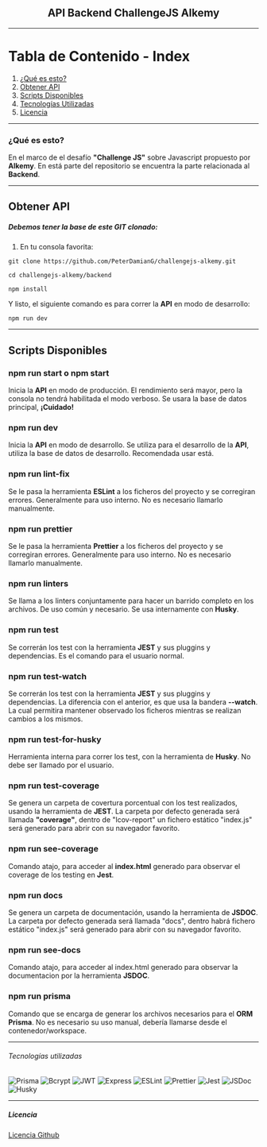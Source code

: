 <h2 align="center">
  API Backend ChallengeJS Alkemy
</h2>

---

# Tabla de Contenido - Index

1. [¿Qué es esto?](#what)
2. [Obtener API](#create)
3. [Scripts Disponibles](#scripts)
4. [Tecnologías Utilizadas](#tech)
5. [Licencia](#license)

---

### ¿Qué es esto? <a name="what"></a>

En el marco de el desafío <b>"Challenge JS"</b> sobre Javascript propuesto por <b>Alkemy</b>.
En está parte del repositorio se encuentra la parte relacionada al <b>Backend</b>.

---

## Obtener API <a name="create"></a>

##### Debemos tener la base de este GIT clonado:

1. En tu consola favorita:

`git clone https://github.com/PeterDamianG/challengejs-alkemy.git`

`cd challengejs-alkemy/backend`

`npm install`

Y listo, el siguiente comando es para correr la <b>API</b> en modo de desarrollo:

`npm run dev`

---

## Scripts Disponibles <a name="scripts"></a>

### npm run start o npm start

Inicia la <b>API</b> en modo de producción. El rendimiento será mayor, pero la consola no tendrá habilitada el modo verboso. Se usara la base de datos principal, <b>¡Cuidado!</b>

### npm run dev

Inicia la <b>API</b> en modo de desarrollo. Se utiliza para el desarrollo de la <b>API</b>, utiliza la base de datos de desarrollo. Recomendada usar está.

### npm run lint-fix

Se le pasa la herramienta <b>ESLint</b> a los ficheros del proyecto y se corregiran errores. Generalmente para uso interno. No es necesario llamarlo manualmente.

### npm run prettier

Se le pasa la herramienta <b>Prettier</b> a los ficheros del proyecto y se corregiran errores. Generalmente para uso interno. No es necesario llamarlo manualmente.

### npm run linters

Se llama a los linters conjuntamente para hacer un barrido completo en los archivos. De uso común y necesario. Se usa internamente con <b>Husky</b>.

### npm run test

Se correrán los test con la herramienta <b>JEST</b> y sus pluggins y dependencias. Es el comando para el usuario normal.

### npm run test-watch

Se correrán los test con la herramienta <b>JEST</b> y sus pluggins y dependencias. La diferencia con el anterior, es que usa la bandera <b>--watch</b>. La cual permitira mantener observado los ficheros mientras se realizan cambios a los mismos.

### npm run test-for-husky

Herramienta interna para correr los test, con la herramienta de <b>Husky</b>. No debe ser llamado por el usuario.

### npm run test-coverage

Se genera un carpeta de covertura porcentual con los test realizados, usando la herramienta de <b>JEST</b>. La carpeta por defecto generada será llamada <b>"coverage"</b>, dentro de "lcov-report" un fichero estático "index.js" será generado para abrir con su navegador favorito.

### npm run see-coverage

Comando atajo, para acceder al <b>index.html</b> generado para observar el coverage de los testing en <b>Jest</b>.

### npm run docs

Se genera un carpeta de documentación, usando la herramienta de <b>JSDOC</b>. La carpeta por defecto generada será llamada "docs", dentro habrá fichero estático "index.js" será generado para abrir con su navegador favorito.

### npm run see-docs

Comando atajo, para acceder al index.html generado para observar la documentacion por la herramienta <b>JSDOC</b>.

### npm run prisma

Comando que se encarga de generar los archivos necesarios para el <b>ORM Prisma</b>. No es necesario su uso manual, debería llamarse desde el contenedor/workspace.

---

###### Tecnologías utilizadas <a name="tech"></a>

![Prisma](https://img.shields.io/badge/Prisma-2.19.0-blue)
![Bcrypt](https://img.shields.io/badge/Bcrypt-5.0.1-blue)
![JWT](https://img.shields.io/badge/JWT-8.5.1-blue)
![Express](https://img.shields.io/badge/Express-4.17.1-blue)
![ESLint](https://img.shields.io/badge/ESLint-7.25.0-blue)
![Prettier](https://img.shields.io/badge/Prettier-2.2.1-blue)
![Jest](https://img.shields.io/badge/Jest-26.6.3-blue)
![JSDoc](https://img.shields.io/badge/JSDoc-3.6.6-blue)
![Husky](https://img.shields.io/badge/Husky-6.0.0-blue)

---

##### Licencia <a name="license"></a>

[Licencia Github](LICENSE)

